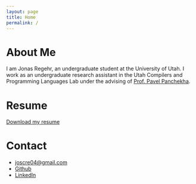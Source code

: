 ```yaml
---
layout: page
title: Home
permalink: /
---
```


# About Me
I am Jonas Regehr, an undergraduate student at the University of Utah. I work as an undergraduate research assistant in the Utah Compilers and Programming Languages Lab under the advising of [Prof. Pavel Panchekha](https://pavpanchekha.com/).

# Resume
[Download my resume](/assets/files/resume.pdf)

# Contact
- [joscre04@gmail.com](mailto:joscre04@gmail.com)
- [Github](https://github.com/JonasRegehr)
- [LinkedIn](https://www.linkedin.com/in/jonasregehr/)